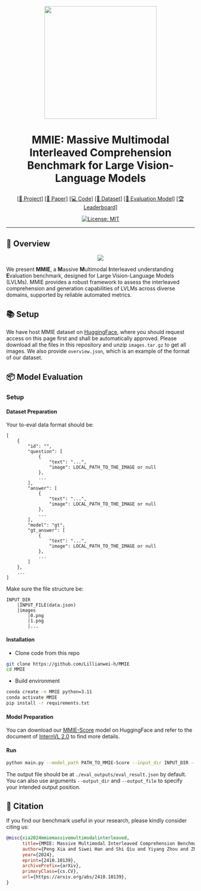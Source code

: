 <div align="center">
<img src='https://cdn-uploads.huggingface.co/production/uploads/65941852f0152a21fc860f79/hLXIpSd7PzouZx0FULvgP.png'  width=300px>

# <p align="center"><b>MMIE: Massive Multimodal Interleaved Comprehension Benchmark for Large Vision-Language Models</b></p>
<p align="center">
<a href="https://mmie-bench.github.io">[📖 Project]</a>
<a href="https://arxiv.org/abs/2410.10139">[📄 Paper]</a>
<a href="https://github.com/Lillianwei-h/MMIE">[💻 Code]</a>
<a href="https://huggingface.co/datasets/MMIE/MMIE">[📝 Dataset]</a>
<a href="https://huggingface.co/MMIE/MMIE-Score">[🤖 Evaluation Model]</a>
<a href="https://huggingface.co/spaces/MMIE/Leaderboard">[🏆 Leaderboard]</a>
</p>

[![License: MIT](https://img.shields.io/badge/License-MIT-blue.svg)](https://opensource.org/license/mit)

---
</div>

## 🌟 Overview

<div align="center">
<img src='https://cdn-uploads.huggingface.co/production/uploads/65941852f0152a21fc860f79/Ks9yJtJh7fcyNJSUcKg-0.jpeg'>
</div>

We present **MMIE**, a **M**assive **M**ultimodal **I**nterleaved understanding **E**valuation benchmark, designed for Large Vision-Language Models (LVLMs). MMIE provides a robust framework to assess the interleaved comprehension and generation capabilities of LVLMs across diverse domains, supported by reliable automated metrics.
<!-- 
### 🔑 Key Features

#### 🗂 Dataset
- **Comprehensive**: 20K+ examples in interleaved multimodal format, consolidated into one JSON file for easy access.
- **Diverse**: Spanning 12 fields and 102 subfields, offering broad and deep evaluation across domains.
- **Ground Truth Reference**: Each question comes paired with a reference, ensuring accurate evaluations of model performance.

#### ⚙️ Metric
- **Automated Scoring**: Evaluate your model’s results with our scoring model, [MMIE-Score](https://huggingface.co/MMIE/MMIE-Score), powered by **InternVL-2-4B**.
- **Bias Mitigation**: Fine-tuned to reduce bias and ensure objective evaluations.
- **Multimodal Capability**: Tailored for interleaved inputs and outputs, evaluating both text and image comprehension.
- **High Correlation with Human Scores**: Outperforms alternative metrics such as GPT-4o in multimodal tasks, ensuring reliable benchmarking results.

---
## 🔧 Benchmark Details

<div align="center">
<img src='https://cdn-uploads.huggingface.co/production/uploads/65941852f0152a21fc860f79/vrsgjTBcBYfZTdMQiJ1uC.png' width=500px>
</div>

### 🗂 Dataset
MMIE evaluates LVLMs across interleaved multimodal comprehension and generation tasks. The dataset is carefully curated to ensure a wide range of examples across various fields, providing balanced coverage for comprehensive evaluations. These examples test reasoning, cognitive tasks, and multimodal alignment, ensuring detailed insights into model performance.

### ⚙️ Metric

#### 🔄 Evaluation Pipeline
<div align="center">
<img src='https://cdn-uploads.huggingface.co/production/uploads/65941852f0152a21fc860f79/62MV7dB2_p2ptb2JXb6GH.png' width=50%>
</div>

The MMIE evaluation metric is built on **InternVL-2-4B**, a high-performing vision-language model fine-tuned for multimodal reasoning. This pipeline evaluates models using:
- **Text Quality**: Clarity, coherence, and grammar.
- **Image Quality**: Vividness and accuracy of image descriptions.
- **Text-Image Coherence**: How well visual descriptions support the narrative.
- **Stylistic Consistency**: Consistent style and structure throughout text and images.

#### 📊 Results

<div align="center">
<img src='https://cdn-uploads.huggingface.co/production/uploads/65941852f0152a21fc860f79/YmDZxBR7OtWra5F016igi.png' width=90%>
</div>

*Note: Higher values indicate better performance for Pearson and Cosine Similarity, while lower values are better for MSE and MAE.*

The MMIE evaluation metric achieves high correlations with human annotations in all aspects of multimodal comprehension and generation. It consistently outperforms other metrics, like GPT-4o, making it ideal for large-scale model benchmarking and comparison.

---

 -->
## 📚 Setup
We have host MMIE dataset on [HuggingFace](https://huggingface.co/datasets/MMIE/MMIE), where you should request access on this page first and shall be automatically approved.
Please download all the files in this repository and unzip `images.tar.gz` to get all images. We also provide `overview.json`, which is an example of the format of our dataset.


## 📦 Model Evaluation
### Setup
#### Dataset Preparation
Your to-eval data format should be:
```
[
    {
        "id": "",
        "question": [
            {
                "text": "...",
                "image": LOCAL_PATH_TO_THE_IMAGE or null
            },
            ...
        ],
        "answer": [
            {
                "text": "...",
                "image": LOCAL_PATH_TO_THE_IMAGE or null
            },
            ...
        ],
        "model": "gt",
        "gt_answer": [
            {
                "text": "...",
                "image": LOCAL_PATH_TO_THE_IMAGE or null
            },
            ...
        ]
    },
    ...
]
```

Make sure the file structure be:
```
INPUT_DIR
    |INPUT_FILE(data.json)
    |images
        |0.png
        |1.png
        |...
```

#### Installation
- Clone code from this repo
```bash
git clone https://github.com/Lillianwei-h/MMIE
cd MMIE
```
- Build environment
```bash
conda create -n MMIE python=3.11
conda activate MMIE
pip install -r requirements.txt
```

#### Model Preparation
You can download our [MMIE-Score](https://huggingface.co/Lillianwei/MMIE-Score) model on HuggingFace and refer to the document of [InternVL 2.0](https://internvl.readthedocs.io/en/latest/internvl2.0/introduction.html) to find more details.

#### Run
```bash
python main.py --model_path PATH_TO_MMIE-Score --input_dir INPUT_DIR --input_file INPUT_FILE
```

The output file should be at `./eval_outputs/eval_result.json` by default. You can also use arguments `--output_dir` and `--output_file` to specify your intended output position.

## 📝 Citation

If you find our benchmark useful in your research, please kindly consider citing us:

```bibtex
@misc{xia2024mmiemassivemultimodalinterleaved,
      title={MMIE: Massive Multimodal Interleaved Comprehension Benchmark for Large Vision-Language Models}, 
      author={Peng Xia and Siwei Han and Shi Qiu and Yiyang Zhou and Zhaoyang Wang and Wenhao Zheng and Zhaorun Chen and Chenhang Cui and Mingyu Ding and Linjie Li and Lijuan Wang and Huaxiu Yao},
      year={2024},
      eprint={2410.10139},
      archivePrefix={arXiv},
      primaryClass={cs.CV},
      url={https://arxiv.org/abs/2410.10139}, 
}
```
